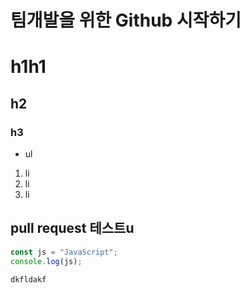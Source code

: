 # 팀개발을 위한 Github 시작하기
# h1h1
## h2
### h3

* ul

1. li
2. li
3. li

pull request 테스트u
---
~~~js
const js = "JavaScript";
console.log(js);
~~~
 `dkfldakf`




